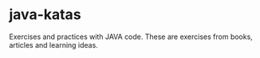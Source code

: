 # java-katas
Exercises and practices with JAVA code. These are exercises from books, articles and learning ideas.
